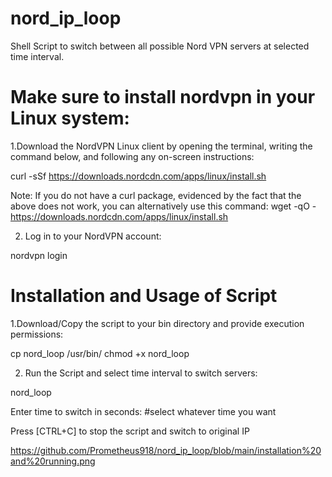 # nord_ip_loop
Shell Script to switch between all possible Nord VPN servers at selected time interval.

# Make sure to install nordvpn in your Linux system:

1.Download the NordVPN Linux client by opening the terminal, writing the command below, and following any on-screen instructions:

curl -sSf https://downloads.nordcdn.com/apps/linux/install.sh

Note: If you do not have a curl package, evidenced by the fact that the above does not work, you can alternatively use this command:
wget -qO - https://downloads.nordcdn.com/apps/linux/install.sh

2. Log in to your NordVPN account:

nordvpn login


# Installation and Usage of Script

1.Download/Copy the script to your bin directory and provide execution permissions:

cp nord_loop /usr/bin/ 
chmod +x nord_loop

2. Run the Script and select time interval to switch servers:

nord_loop

Enter time to switch in seconds: #select whatever time you want

Press [CTRL+C] to stop the script and switch to original IP

https://github.com/Prometheus918/nord_ip_loop/blob/main/installation%20and%20running.png
